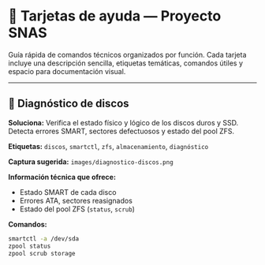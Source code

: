 # 🧪 Tarjetas de ayuda — Proyecto SNAS

Guía rápida de comandos técnicos organizados por función. Cada tarjeta incluye una descripción sencilla, etiquetas temáticas, comandos útiles y espacio para documentación visual.

---

## 🔧 Diagnóstico de discos

**Soluciona:** Verifica el estado físico y lógico de los discos duros y SSD. Detecta errores SMART, sectores defectuosos y estado del pool ZFS.

**Etiquetas:** `discos`, `smartctl`, `zfs`, `almacenamiento`, `diagnóstico`

**Captura sugerida:** `images/diagnostico-discos.png`

**Información técnica que ofrece:**
- Estado SMART de cada disco
- Errores ATA, sectores reasignados
- Estado del pool ZFS (`status`, `scrub`)

**Comandos:**
```bash
smartctl -a /dev/sda
zpool status
zpool scrub storage

